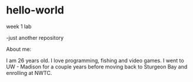 # hello-world
week 1 lab

-just another repository

About me:

I am 26 years old. I love programming, fishing and video games. I went to UW - Madison for a couple years before moving back to Sturgeon Bay and enrolling at NWTC.
